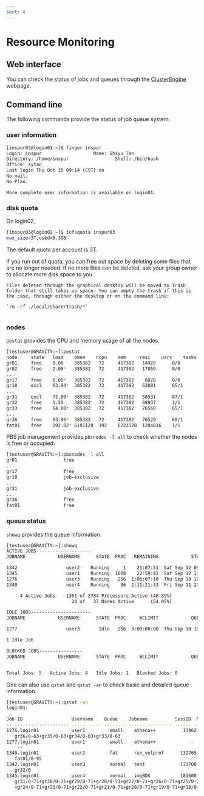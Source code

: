 ```yaml
---
sort: 4
---
```

# Resource Monitoring

## Web interface
You can check the status of jobs and queues through the [ClusterEngine](https://111.186.40.52:8443) webpage.

## Command line
The following commands provide the status of job queue system.

### user information

```bash
[inspur03@login01 ~]$ finger inspur
Login: inspur         			Name: Shiyu Tan
Directory: /home/inspur             	Shell: /bin/bash
Office: sytan
Last login Thu Oct 15 09:14 (CST) on 
No mail.
No Plan.
```

```tip
More complete user information is available on login01.
```

### disk quota

On login02, 
```bash
[inspur03@login02 ~]$ icfsquota inspur03
max_size=3T,used=8.3GB
```

The default quota per account is 3T.  

If you run out of quota, you can free out space by deleting some files that are no longer needed. If no more files can be deleted, ask your group owner to allocate more disk space to you.

```note
Files deleted through the graphical desktop will be moved to Trash folder that still takes up space. You can empty the trash if this is the case, through either the desktop or on the command line:
     
`rm -rf ./local/share/Trash/*`
     
```

### nodes 

`pestat` provides the CPU and memory usage of all the nodes.
```bash
[testuser@GRAVITY:~]:pestat
node	 state	 load	 pmem	 ncpu	 mem	 resi	 usrs	 tasks	 jobids/users
gr01	 free 	 0.00 	 385382	  72	 417382	  14929 	 0/0 	   0
gr02	 free 	 2.08*	 385382	  72	 417382	  17059 	 0/0 	   0
...
gr17	 free 	 6.05*	 385382	  72	 417382	   6078 	 0/0 	   0
gr18	 excl 	 63.94*	 385382	  72	 417382	  63881 	 65/1 	   1 	 [1345:user1]
...
gr31	 excl 	 72.00*	 385382	  72	 417382	  58531 	 87/1 	   1 	 [1345:user1]
gr32	 free 	 1.25 	 385382	  72	 417382	  68937 	 1/1 	   1 	 [1342:user2]
gr33	 free 	 64.00*	 385382	  72	 417382	  76560 	 65/1 	   1 	 [1276:user3]
...
gr36	 free 	 63.96*	 385382	  72	 417382	  76529 	 69/1 	   1 	 [1276:user3]
fat01	 free 	 192.02* 6191128  192	 6223128  1284016 	 1/1 	   1 	 [1340:user4]
```


PBS job management provides `pbsnodes -l all` to check whether the nodes is free or occupied.
```bash
[testuser@GRAVITY:~]:pbsnodes -l all
gr01                 free
...
gr17                 free
gr18                 job-exclusive
...
gr31                 job-exclusive
...
gr36                 free
fat01                free
```

### queue status

`showq` provides the queue information.
```bash
[testuser@GRAVITY:~]:showq
ACTIVE JOBS--------------------
JOBNAME            USERNAME      STATE  PROC   REMAINING            STARTTIME

1342                  user2    Running     1    21:07:51  Sat Sep 12 09:12:13
1345                  user1    Running  1008    22:59:41  Sat Sep 12 11:04:03
1276                  user3    Running   256  1:06:07:10  Thu Sep 10 18:11:32
1340                  user4    Running    96  2:11:21:33  Fri Sep 11 23:25:55

     4 Active Jobs    1361 of 2784 Processors Active (48.89%)
                        20 of   37 Nodes Active      (54.05%)

IDLE JOBS----------------------
JOBNAME            USERNAME      STATE  PROC     WCLIMIT            QUEUETIME

1277                  user3       Idle   256  3:00:00:00  Thu Sep 10 18:11:29

1 Idle Job

BLOCKED JOBS----------------
JOBNAME            USERNAME      STATE  PROC     WCLIMIT            QUEUETIME


Total Jobs: 5   Active Jobs: 4   Idle Jobs: 1   Blocked Jobs: 0
```

One can also use `qstat` and `qstat -an` to check basic and detailed queue information.

```bash
[testuser@GRAVITY:~]:qstat -an
login01:
                                                                                  Req'd       Req'd       Elap
Job ID                  Username    Queue    Jobname          SessID  NDS   TSK   Memory      Time    S   Time
----------------------- ----------- -------- ---------------- ------ ----- ------ --------- --------- - ---------
1276.login01            user1         small    athena++          13962     4    256       --   72:00:00 R  42:01:48
   gr36/0-63+gr35/0-63+gr34/0-63+gr33/0-63
1277.login01            user1         small    athena++            --      4    256       --   72:00:00 Q       --
    --
1340.login01            user2         fat      run_velprof      132765     1     96    1800gb  72:00:00 R  12:47:25
   fat01/0-95
1342.login01            user3         normal   test             173700     1      1       --   24:00:00 R  03:01:07
   gr32/0
1345.login01            user4         normal   imgBDK           181608    14   1008       --   24:00:00 R  01:09:17
   gr31/0-71+gr30/0-71+gr29/0-71+gr28/0-71+gr27/0-71+gr26/0-71+gr25/0-71
   +gr24/0-71+gr23/0-71+gr22/0-71+gr21/0-71+gr20/0-71+gr19/0-71+gr18/0-71
```
